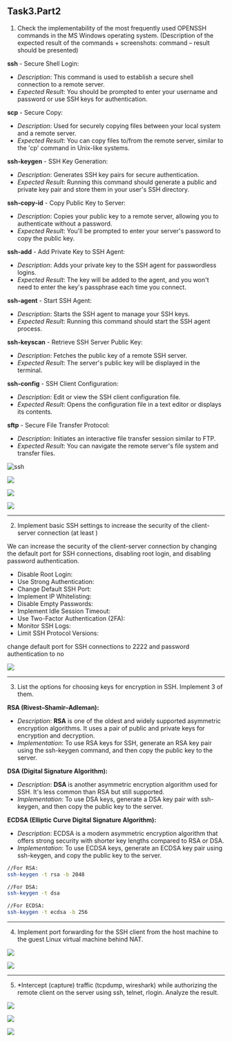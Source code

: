 ## Task3.Part2

1. Check the implementability of the most frequently used OPENSSH commands in the MS Windows operating system. (Description of the expected result of the commands + screenshots: command – result should be presented)

**ssh** - Secure Shell Login:
- *Description*: This command is used to establish a secure shell connection to a remote server.
- *Expected Result*: You should be prompted to enter your username and password or use SSH keys for authentication.

**scp** - Secure Copy:
- *Description*: Used for securely copying files between your local system and a remote server.
- *Expected Result*: You can copy files to/from the remote server, similar to the 'cp' command in Unix-like systems.

**ssh-keygen** - SSH Key Generation:
- *Description*: Generates SSH key pairs for secure authentication.
- *Expected Result*: Running this command should generate a public and private key pair and store them in your user's SSH directory.

**ssh-copy-id** - Copy Public Key to Server:
- *Description*: Copies your public key to a remote server, allowing you to authenticate without a password.
- *Expected Result*: You'll be prompted to enter your server's password to copy the public key.

**ssh-add** - Add Private Key to SSH Agent:
- *Description*: Adds your private key to the SSH agent for passwordless logins.
- *Expected Result*: The key will be added to the agent, and you won't need to enter the key's passphrase each time you connect.

**ssh-agent** - Start SSH Agent:
- *Description*: Starts the SSH agent to manage your SSH keys.
- *Expected Result*: Running this command should start the SSH agent process.

**ssh-keyscan** - Retrieve SSH Server Public Key:
- *Description*: Fetches the public key of a remote SSH server.
- *Expected Result*: The server's public key will be displayed in the terminal.

**ssh-config** - SSH Client Configuration:
- *Description*: Edit or view the SSH client configuration file.
- *Expected Result*: Opens the configuration file in a text editor or displays its contents.

**sftp** - Secure File Transfer Protocol:
- *Description*: Initiates an interactive file transfer session similar to FTP.
- *Expected Result*: You can navigate the remote server's file system and transfer files.

![ssh](https://i.imgur.com/XSoEJIv.png)

![](https://i.imgur.com/RgbUy7u.png)

![](https://i.imgur.com/YW20wSG.png)

![](https://i.imgur.com/jmCBvXP.png)

---
2. Implement basic SSH settings to increase the security of the client-server connection (at least )

We can increase the security of the client-server connection by changing the default port for SSH connections, disabling root login, and disabling password authentication.

- Disable Root Login:
- Use Strong Authentication:
- Change Default SSH Port:
- Implement IP Whitelisting:
- Disable Empty Passwords:
- Implement Idle Session Timeout:
- Use Two-Factor Authentication (2FA):
- Monitor SSH Logs:
- Limit SSH Protocol Versions:

change default port for SSH connections to 2222 and password authentication to no

![](https://i.imgur.com/O9AzTi5.png)



---
3. List the options for choosing keys for encryption in SSH. Implement 3 of them.

**RSA (Rivest–Shamir–Adleman):**
- *Description*: **RSA** is one of the oldest and widely supported asymmetric encryption algorithms. It uses a pair of public and private keys for encryption and decryption.
- *Implementation*: To use RSA keys for SSH, generate an RSA key pair using the ssh-keygen command, and then copy the public key to the server.

**DSA (Digital Signature Algorithm):**
- *Description*: **DSA** is another asymmetric encryption algorithm used for SSH. It's less common than RSA but still supported.
- *Implementation*: To use DSA keys, generate a DSA key pair with ssh-keygen, and then copy the public key to the server.

**ECDSA (Elliptic Curve Digital Signature Algorithm):**
- *Description*: ECDSA is a modern asymmetric encryption algorithm that offers strong security with shorter key lengths compared to RSA or DSA.
- *Implementation*: To use ECDSA keys, generate an ECDSA key pair using ssh-keygen, and copy the public key to the server.

```bash
//For RSA:
ssh-keygen -t rsa -b 2048

//For DSA:
ssh-keygen -t dsa

//For ECDSA:
ssh-keygen -t ecdsa -b 256
```

---
4. Implement port forwarding for the SSH client from the host machine to the guest Linux virtual machine behind NAT. 

![](https://i.imgur.com/lREWT1E.png)

![](https://i.imgur.com/8764Ujr.png)

---
5. *Intercept (capture) traffic (tcpdump, wireshark) while authorizing the remote client on the server using ssh, telnet, rlogin. Analyze the result.

![](https://i.imgur.com/joeDgOI.png)

![](https://i.imgur.com/R00SOz6.png)

![](https://i.imgur.com/N7zriW9.png)

